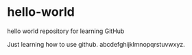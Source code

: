 # hello-world
hello world repository for learning GitHub


Just learning how to use github.
abcdefghijklmnopqrstuvwxyz.

